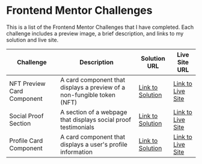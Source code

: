 # Frontend Mentor Challenges

This is a list of the Frontend Mentor Challenges that I have completed. Each challenge includes a preview image, a brief description, and links to my solution and live site.

| Challenge | Description | Solution URL | Live Site URL |
| --------- | ----------- | ------------ | -------------- |
| NFT Preview Card Component | A card component that displays a preview of a non-fungible token (NFT) | [Link to Solution](https://github.com/radeau/frontend-mentor-challenges/tree/master/nft-preview-card-component) | [Link to Live Site](https://radeau.github.io/frontend-mentor-challenges/nft-preview-card-component/src/) |
| Social Proof Section | A section of a webpage that displays social proof testimonials | [Link to Solution](https://github.com/radeau/frontend-mentor-challenges/tree/master/social-proof-section-master) | [Link to Live Site](https://radeau.github.io/frontend-mentor-challenges/social-proof-section-master/) |
| Profile Card Component | A card component that displays a user's profile information | [Link to Solution](https://github.com/radeau/frontend-mentor-challenges/tree/master/profile-card-component-main) | [Link to Live Site](https://radeau.github.io/frontend-mentor-challenges/profile-card-component-main/) |


